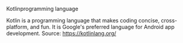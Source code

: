 Kotlinprogramming language

Kotlin is a programming language that makes coding concise, cross-platform, and fun. It is Google's preferred language for Android app development.
Source: https://kotlinlang.org/